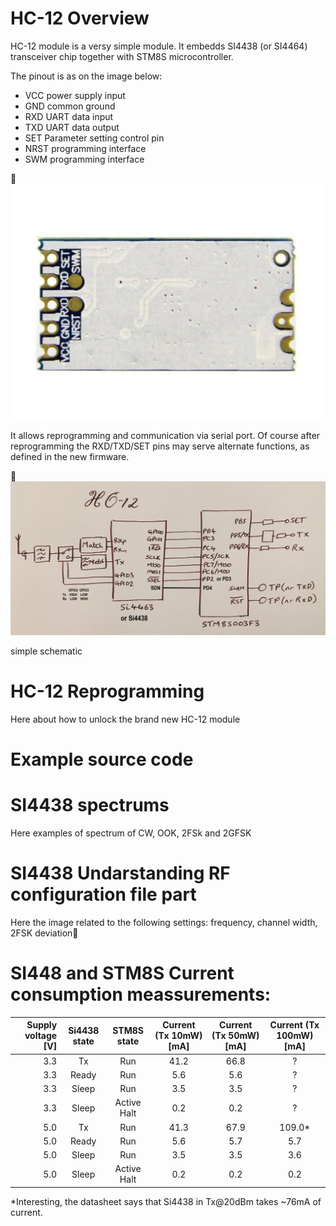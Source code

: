 # HC-12 Overview

HC-12 module is a versy simple module. It embedds SI4438 (or SI4464) transceiver chip together with STM8S microcontroller.

The pinout is as on the image below:
   - VCC power supply input
   - GND common ground
   - RXD UART data input
   - TXD UART data output
   - SET Parameter setting control pin
   - NRST programming interface
   - SWM programming interface

![HC-12 Pinout](doc/HC-12/HC-12_pinout.jpg)

It allows reprogramming and communication via serial port. Of course after reprogramming the RXD/TXD/SET pins may serve alternate functions,
as defined in the new firmware.


![HC-12 Pinout](doc/HC-12/HC_12_schematic_very_simple.jpg)

simple schematic


# HC-12 Reprogramming
Here about how to unlock the brand new HC-12 module

# Example source code

# SI4438 spectrums
Here examples of spectrum of CW, OOK, 2FSk and 2GFSK

# SI4438 Undarstanding RF configuration file part 
Here the image related to the following settings: frequency, channel width, 2FSK deviation

# SI448 and STM8S Current consumption meassurements:

| Supply voltage [V] | Si4438 state | STM8S state | Current (Tx 10mW) [mA] | Current (Tx 50mW) [mA] | Current (Tx 100mW) [mA] |
|----:|:----:|:----:|:----:|:----:|:----:|
| 3.3 |    Tx |     Run     | 41.2 | 66.8 |    ?   |
| 3.3 | Ready |     Run     |  5.6 |  5.6 |    ?   |
| 3.3 | Sleep |     Run     |  3.5 |  3.5 |    ?   |
| 3.3 | Sleep | Active Halt |  0.2 |  0.2 |    ?   |
| 5.0 |    Tx |     Run     | 41.3 | 67.9 | 109.0* |
| 5.0 | Ready |     Run     |  5.6 |  5.7 |   5.7  |
| 5.0 | Sleep |     Run     |  3.5 |  3.5 |   3.6  |
| 5.0 | Sleep | Active Halt |  0.2 |  0.2 |   0.2  |

*Interesting, the datasheet says that Si4438 in Tx@20dBm takes ~76mA of current.
